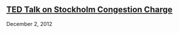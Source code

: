 ## [TED Talk on Stockholm Congestion Charge](/2012/12/02/ted-talk-on-stockholm-congestion-charge/ "TED Talk on Stockholm Congestion Charge")

December 2, 2012
            

					            